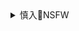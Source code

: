 <details><summary>慎入🔞NSFW</summary>

Not Safe For Work
![](https://upload.wikimedia.org/wikipedia/commons/thumb/d/d3/Biohazard_Symbol_Specification.png/210px-Biohazard_Symbol_Specification.png)

<details><summary><b>风险自理Use At Your Own Risk🈲</summary>

BodyAttk (
`EYAtO6fWkAU2nvJ (1500×2000)`<br>
![](https://pbs.twimg.com/media/EYAtO6fWkAU2nvJ?format=jpg&name=orig)

ICE
`EYCL-zWUEAALgO0 (845×1200)`<br>
![](https://pbs.twimg.com/media/EYCL-zWUEAALgO0?format=jpg&name=orig)

gats
`EYA2ayfWoAEFmQr (4096×2457)`<br>
![](https://pbs.twimg.com/media/EYA2ayfWoAEFmQr?format=jpg&name=orig)

甘夏　春コミ新刊は7月予定
`EYC0pdDU4AIorep (1000×1650)`<br>
![](https://pbs.twimg.com/media/EYC0pdDU4AIorep?format=jpg&name=orig)

`EYC0xMbVcAEaKMf (900×1399)`<br>
![](https://pbs.twimg.com/media/EYC0xMbVcAEaKMf?format=jpg&name=orig)

`EYC05KNUYAAVOuc (1500×2344)`<br>
![](https://pbs.twimg.com/media/EYC05KNUYAAVOuc?format=jpg&name=orig)

Changbae
`EYCw_gGUwAAizG5 (1900×2200)`<br>
![](https://pbs.twimg.com/media/EYCw_gGUwAAizG5?format=jpg&name=orig)

James D. Compass (commissions closed, don't ask)
`EYA8vasWkAINaq0 (1974×1557)`<br>
![](https://pbs.twimg.com/media/EYA8vasWkAINaq0?format=jpg&name=orig)

あげたま
`EYAeyyAXgAILlvF (2124×3258)`<br>
![](https://pbs.twimg.com/media/EYAeyyAXgAILlvF?format=jpg&name=orig)

Futanari
`EYBtzL0XQAEseAt (1918×1531)`<br>
![](https://pbs.twimg.com/media/EYBtzL0XQAEseAt?format=jpg&name=orig)

`EYBtzL0XkAAK78W (1068×1200)`<br>
![](https://pbs.twimg.com/media/EYBtzL0XkAAK78W?format=jpg&name=orig)

爹模式的mz
`EX5gP6TVcAUVHmR (892×795)`<br>
![](https://pbs.twimg.com/media/EX5gP6TVcAUVHmR?format=png&name=orig)

saiちゃんは2さい
`EYAlvXPU0AAwkWw (1365×2048)`<br>
![](https://pbs.twimg.com/media/EYAlvXPU0AAwkWw?format=jpg&name=orig)

### neptuneexplainsitall
`EYAS37qWsAsl8NG (1440×1800)`<br>
![](https://pbs.twimg.com/media/EYAS37qWsAsl8NG?format=jpg&name=orig)

`EYAS36lWsAgIExt (1440×1800)`<br>
![](https://pbs.twimg.com/media/EYAS36lWsAgIExt?format=jpg&name=orig)

`EYAS36oWkAA5_eh (1536×2048)`<br>
![](https://pbs.twimg.com/media/EYAS36oWkAA5_eh?format=jpg&name=orig)

yureta
`EYASMHNWsAASCEO (1436×2048)`<br>
![](https://pbs.twimg.com/media/EYASMHNWsAASCEO?format=jpg&name=orig)

くろえべいびー
`EYBTMuqUMAE62La (1282×2048)`<br>
![](https://pbs.twimg.com/media/EYBTMuqUMAE62La?format=jpg&name=orig)

`EXyZ1xOUYAARM-f (2048×1366)`<br>
![](https://pbs.twimg.com/media/EXyZ1xOUYAARM-f?format=jpg&name=orig)

BossPawg
`EYAQCrhWkAobHRz (1266×2048)`<br>
![](https://pbs.twimg.com/media/EYAQCrhWkAobHRz?format=jpg&name=orig)

</details>
</details>
